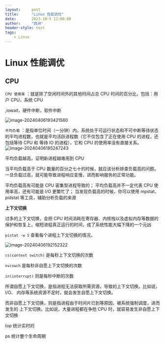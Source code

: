 ```yaml
---
layout:     post
title:      "Linux 性能调优"
date:       2023-10-5 12:00:00
author:     "西洲"
header-style: text
tags:
    - Linux
---
```


# Linux 性能调优

## CPU

`CPU 使用率` ：就是除了空闲时间外的其他时间占总 CPU 时间的百分比，包括：用户 CPU，系统 CPU

,iowait，硬件中断，软件中断

![image-20240406193421560](http://xizhouyun.top/img1/image-20240406193421560.png)





`平均负载` ：是指单位时间（一分钟）内，系统处于可运行状态和不可中断等待状态的平均进程数，也就是平均活跃进程数（它不仅包含了正在使用 CPU 的进程，还包括等待 CPU 和 等待 IO 的进程），它和 CPU 的使用率没有直接关系。
![image-20240406185247243](http://xizhouyun.top/img1/image-20240406185247243.png)



平均负载越高，证明新进程越难用到 CPU

当平均负载高于 CPU 数量的百分之七十的时候，就应该分析排查负载高的问题。一旦负载过高，就可能导致进程响应变慢，进而影响服务的正常功能。

平均负载高有可能是 CPU 密集型进程导致的； 平均负载高并不一定代表 CPU 使用率高，还有可能是 I/O 更繁忙了； 当发现负载高的时候，你可以使用 mpstat、pidstat 等工具，辅助分析负载的来源



**上下文切换**

过多的上下文切换，会把 CPU 时间消耗在寄存器、内核栈以及虚拟内存等数据的保护和恢复上，缩短进程真正运行的时间，成了系统性能大幅下降的一个元凶



`pistat -w 5` 查看每个进程上下文切换的情况。

![image-20240406192152322](http://xizhouyun.top/img1/image-20240406192152322.png)

`cs(context switch)` 是每秒上下文切换的次数

`nvcswch` 是每秒非自愿上下文切换的次数

`in(interrupt)` 则是每秒中断的次数

所谓自愿上下文切换，是指进程无法获取所需资源，导致的上下文切换。比如说， I/O、 内存等系统资源不足时，就会发生自愿上下文切换。

 而非自愿上下文切换，则是指进程由于时间片已到等原因，被系统强制调度，进而发生的 上下文切换。比如说，大量进程都在争抢 CPU 时，就容易发生非自愿上下文切换



top 统计实时的

ps 统计整个生命周期